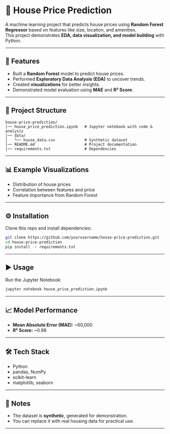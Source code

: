 # 🏡 House Price Prediction

A machine learning project that predicts house prices using **Random Forest Regressor** based on features like size, location, and amenities.  
This project demonstrates **EDA, data visualization, and model building** with Python.

---

## 🚀 Features
- Built a **Random Forest** model to predict house prices.
- Performed **Exploratory Data Analysis (EDA)** to uncover trends.
- Created **visualizations** for better insights.
- Demonstrated model evaluation using **MAE** and **R² Score**.

---

## 📂 Project Structure
```
house-price-prediction/
│── house_price_prediction.ipynb   # Jupyter notebook with code & analysis
│── data/
│   └── house_data.csv             # Synthetic dataset
│── README.md                      # Project documentation
│── requirements.txt               # Dependencies
```

---

## 📊 Example Visualizations
- Distribution of house prices  
- Correlation between features and price  
- Feature importance from Random Forest  

---

## ⚙️ Installation
Clone this repo and install dependencies:
```bash
git clone https://github.com/yourusername/house-price-prediction.git
cd house-price-prediction
pip install -r requirements.txt
```

---

## ▶️ Usage
Run the Jupyter Notebook:
```bash
jupyter notebook house_price_prediction.ipynb
```

---

## 📈 Model Performance
- **Mean Absolute Error (MAE):** ~60,000  
- **R² Score:** ~0.98  

---

## 🛠️ Tech Stack
- Python  
- pandas, NumPy  
- scikit-learn  
- matplotlib, seaborn  

---

## 📌 Notes
- The dataset is **synthetic**, generated for demonstration.
- You can replace it with real housing data for practical use.

---
